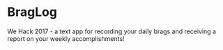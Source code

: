 # BragLog
We Hack 2017 - a text app for recording your daily brags and receiving a report on your weekly accomplishments!
